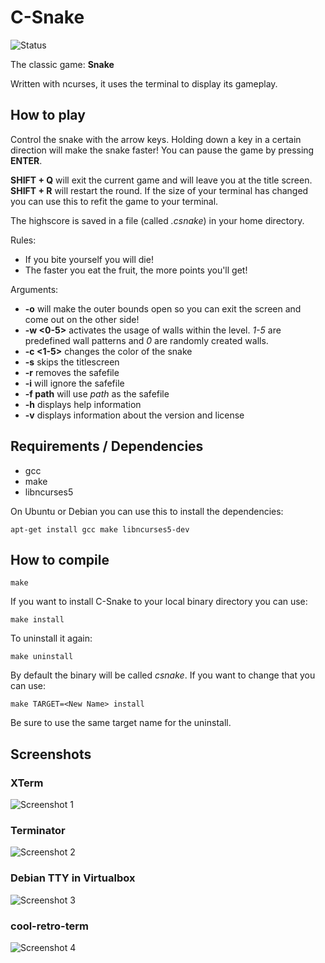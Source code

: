 # C-Snake

![Status](http://home.in.tum.de/~hagenloc/CSNAKE/Status-Beta-green.svg)

The classic game: **Snake**

Written with ncurses, it uses the terminal to display its gameplay.

## How to play

Control the snake with the arrow keys. Holding down a key in a certain direction will make the snake faster! You can pause the game by pressing **ENTER**. 

**SHIFT + Q** will exit the current game and will leave you at the title screen. **SHIFT + R** will restart the round. If the size of your terminal has changed you can use this to refit the game to your terminal.

The highscore is saved in a file (called *.csnake*) in your home directory.

Rules:
* If you bite yourself you will die!
* The faster you eat the fruit, the more points you'll get!

Arguments:
* **-o** will make the outer bounds open so you can exit the screen and come out on the other side!
* **-w <0-5>** activates the usage of walls within the level. *1-5* are predefined wall patterns and *0* are randomly created walls.
* **-c <1-5>** changes the color of the snake
* **-s** skips the titlescreen
* **-r** removes the safefile
* **-i** will ignore the safefile
* **-f path** will use *path* as the safefile
* **-h** displays help information
* **-v** displays information about the version and license

## Requirements / Dependencies
* gcc
* make
* libncurses5

On Ubuntu or Debian you can use this to install the dependencies:
```
apt-get install gcc make libncurses5-dev
```

## How to compile

```
make
```

If you want to install C-Snake to your local binary directory you can use:
```
make install
```

To uninstall it again:
```
make uninstall
```

By default the binary will be called *csnake*. If you want to change that you can use:
```
make TARGET=<New Name> install
```
Be sure to use the same target name for the uninstall.

## Screenshots

### XTerm
![Screenshot 1](http://home.in.tum.de/~hagenloc/CSNAKE/screen1.png)
### Terminator
![Screenshot 2](http://home.in.tum.de/~hagenloc/CSNAKE/screen2.png)
### Debian TTY in Virtualbox
![Screenshot 3](http://home.in.tum.de/~hagenloc/CSNAKE/screen3.png)
### cool-retro-term
![Screenshot 4](http://home.in.tum.de/~hagenloc/CSNAKE/screen4.png)
